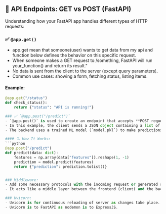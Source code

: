 ## 📘 API Endpoints: GET vs POST (FastAPI)

Understanding how your FastAPI app handles different types of HTTP requests:

### ✅ `@app.get()`
- app.get mean that someone(user) wants to get data from my api and function below defines the behavior on this specific request.
- When someone makes a GET request to /something, FastAPI will run your_function() and return its result."
- No data is sent from the client to the server (except query parameters).
- Common use cases: showing a form, fetching status, listing items.

#### Example:
```python
@app.get("/status")
def check_status():
    return {"status": "API is running!"}

### ✅ `@app.post("/predict")`
- `@app.post()` is used to create an endpoint that accepts **POST requests**, which means the client is **sending data to your API**.
- In this example, the client sends a JSON object containing a list of features.
- The backend uses a trained ML model (`model.pkl`) to make predictions based on the received features.

#### 🔍 How It Works:
```python
@app.post("/predict")
def predict(data: dict):
    features = np.array(data["features"]).reshape(1, -1)
    prediction = model.predict(features)
    return {"prediction": prediction.tolist()}


### Middleware:
- Add some necessary protocols with the incoming request or generated response for the compatibility between backend and frontend.
- It acts like a middle layer between the frontend (client) and the backend (server).

### Uvicorn:
- Uvicorn is for continuous reloading of server as changes take place.
- Uvicorn is to FastAPI as nodemon is to ExpressJS.